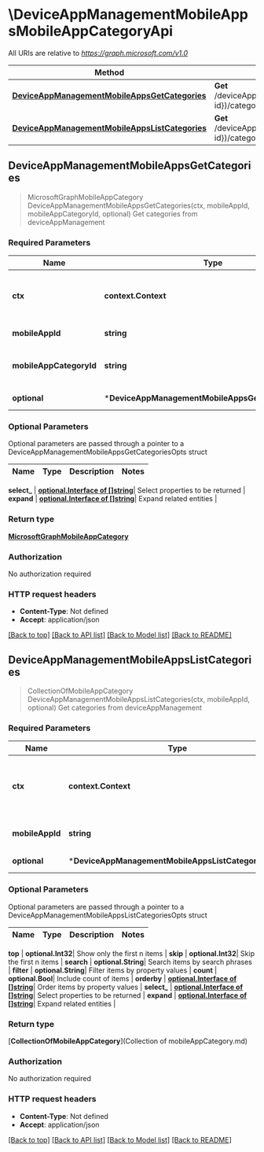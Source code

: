 # \DeviceAppManagementMobileAppsMobileAppCategoryApi

All URIs are relative to *https://graph.microsoft.com/v1.0*

Method | HTTP request | Description
------------- | ------------- | -------------
[**DeviceAppManagementMobileAppsGetCategories**](DeviceAppManagementMobileAppsMobileAppCategoryApi.md#DeviceAppManagementMobileAppsGetCategories) | **Get** /deviceAppManagement/mobileApps({mobileApp-id})/categories({mobileAppCategory-id}) | Get categories from deviceAppManagement
[**DeviceAppManagementMobileAppsListCategories**](DeviceAppManagementMobileAppsMobileAppCategoryApi.md#DeviceAppManagementMobileAppsListCategories) | **Get** /deviceAppManagement/mobileApps({mobileApp-id})/categories | Get categories from deviceAppManagement



## DeviceAppManagementMobileAppsGetCategories

> MicrosoftGraphMobileAppCategory DeviceAppManagementMobileAppsGetCategories(ctx, mobileAppId, mobileAppCategoryId, optional)
Get categories from deviceAppManagement

### Required Parameters


Name | Type | Description  | Notes
------------- | ------------- | ------------- | -------------
**ctx** | **context.Context** | context for authentication, logging, cancellation, deadlines, tracing, etc.
**mobileAppId** | **string**| key: mobileApp-id of mobileApp | 
**mobileAppCategoryId** | **string**| key: mobileAppCategory-id of mobileAppCategory | 
 **optional** | ***DeviceAppManagementMobileAppsGetCategoriesOpts** | optional parameters | nil if no parameters

### Optional Parameters

Optional parameters are passed through a pointer to a DeviceAppManagementMobileAppsGetCategoriesOpts struct


Name | Type | Description  | Notes
------------- | ------------- | ------------- | -------------


 **select_** | [**optional.Interface of []string**](string.md)| Select properties to be returned | 
 **expand** | [**optional.Interface of []string**](string.md)| Expand related entities | 

### Return type

[**MicrosoftGraphMobileAppCategory**](microsoft.graph.mobileAppCategory.md)

### Authorization

No authorization required

### HTTP request headers

- **Content-Type**: Not defined
- **Accept**: application/json

[[Back to top]](#) [[Back to API list]](../README.md#documentation-for-api-endpoints)
[[Back to Model list]](../README.md#documentation-for-models)
[[Back to README]](../README.md)


## DeviceAppManagementMobileAppsListCategories

> CollectionOfMobileAppCategory DeviceAppManagementMobileAppsListCategories(ctx, mobileAppId, optional)
Get categories from deviceAppManagement

### Required Parameters


Name | Type | Description  | Notes
------------- | ------------- | ------------- | -------------
**ctx** | **context.Context** | context for authentication, logging, cancellation, deadlines, tracing, etc.
**mobileAppId** | **string**| key: mobileApp-id of mobileApp | 
 **optional** | ***DeviceAppManagementMobileAppsListCategoriesOpts** | optional parameters | nil if no parameters

### Optional Parameters

Optional parameters are passed through a pointer to a DeviceAppManagementMobileAppsListCategoriesOpts struct


Name | Type | Description  | Notes
------------- | ------------- | ------------- | -------------

 **top** | **optional.Int32**| Show only the first n items | 
 **skip** | **optional.Int32**| Skip the first n items | 
 **search** | **optional.String**| Search items by search phrases | 
 **filter** | **optional.String**| Filter items by property values | 
 **count** | **optional.Bool**| Include count of items | 
 **orderby** | [**optional.Interface of []string**](string.md)| Order items by property values | 
 **select_** | [**optional.Interface of []string**](string.md)| Select properties to be returned | 
 **expand** | [**optional.Interface of []string**](string.md)| Expand related entities | 

### Return type

[**CollectionOfMobileAppCategory**](Collection of mobileAppCategory.md)

### Authorization

No authorization required

### HTTP request headers

- **Content-Type**: Not defined
- **Accept**: application/json

[[Back to top]](#) [[Back to API list]](../README.md#documentation-for-api-endpoints)
[[Back to Model list]](../README.md#documentation-for-models)
[[Back to README]](../README.md)

